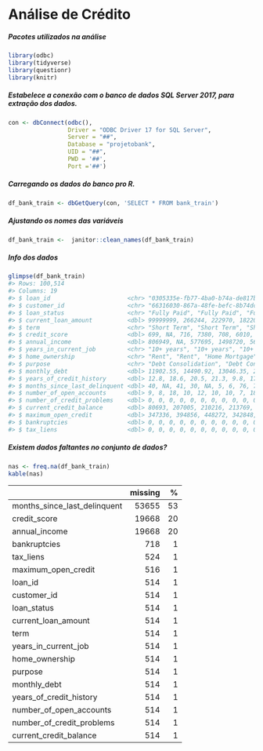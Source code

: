 
<!-- README.md is generated from README.Rmd. Please edit that file -->

# Análise de Crédito

<!-- badges: start -->
<!-- badges: end -->

##### Pacotes utilizados na análise

``` r
library(odbc)
library(tidyverse)
library(questionr)
library(knitr)
```

##### Estabelece a conexão com o banco de dados SQL Server 2017, para extração dos dados.

``` r
con <- dbConnect(odbc(),
                 Driver = "ODBC Driver 17 for SQL Server",
                 Server = "##",
                 Database = "projetobank",
                 UID = "##",
                 PWD = '##',
                 Port ='##')
```

##### Carregando os dados do banco pro R.

``` r
df_bank_train <- dbGetQuery(con, 'SELECT * FROM bank_train')
```

##### Ajustando os nomes das variáveis

``` r
df_bank_train <-  janitor::clean_names(df_bank_train)
```

##### Info dos dados

``` r
glimpse(df_bank_train)
#> Rows: 100,514
#> Columns: 19
#> $ loan_id                      <chr> "0305335e-fb77-4ba0-b74a-de817b2fe445", "~
#> $ customer_id                  <chr> "66316030-867a-48fe-befc-8b74dc359582", "~
#> $ loan_status                  <chr> "Fully Paid", "Fully Paid", "Fully Paid",~
#> $ current_loan_amount          <dbl> 99999999, 266244, 222970, 182204, 196526,~
#> $ term                         <chr> "Short Term", "Short Term", "Short Term",~
#> $ credit_score                 <dbl> 699, NA, 716, 7380, 708, 6010, NA, NA, 71~
#> $ annual_income                <dbl> 806949, NA, 577695, 1498720, 565725, 1974~
#> $ years_in_current_job         <chr> "10+ years", "10+ years", "10+ years", "3~
#> $ home_ownership               <chr> "Rent", "Rent", "Home Mortgage", "Rent", ~
#> $ purpose                      <chr> "Debt Consolidation", "Debt Consolidation~
#> $ monthly_debt                 <dbl> 11902.55, 14490.92, 13046.35, 20232.72, 9~
#> $ years_of_credit_history      <dbl> 12.8, 18.6, 20.5, 21.3, 9.8, 17.6, 9.5, 1~
#> $ months_since_last_delinquent <dbl> 40, NA, 41, 30, NA, 5, 6, 76, 7, 17, NA, ~
#> $ number_of_open_accounts      <dbl> 9, 8, 18, 10, 12, 10, 10, 7, 18, 6, 12, 1~
#> $ number_of_credit_problems    <dbl> 0, 0, 0, 0, 0, 0, 0, 0, 0, 0, 0, 0, 0, 1,~
#> $ current_credit_balance       <dbl> 80693, 207005, 210216, 213769, 113905, 21~
#> $ maximum_open_credit          <dbl> 347336, 394856, 448272, 342848, 181170, 2~
#> $ bankruptcies                 <dbl> 0, 0, 0, 0, 0, 0, 0, 0, 0, 0, 0, 0, 0, 1,~
#> $ tax_liens                    <dbl> 0, 0, 0, 0, 0, 0, 0, 0, 0, 0, 0, 0, 0, 0,~
```

##### Existem dados faltantes no conjunto de dados?

``` r
nas <- freq.na(df_bank_train)
kable(nas)
```

|                                 | missing |   % |
|:--------------------------------|--------:|----:|
| months\_since\_last\_delinquent |   53655 |  53 |
| credit\_score                   |   19668 |  20 |
| annual\_income                  |   19668 |  20 |
| bankruptcies                    |     718 |   1 |
| tax\_liens                      |     524 |   1 |
| maximum\_open\_credit           |     516 |   1 |
| loan\_id                        |     514 |   1 |
| customer\_id                    |     514 |   1 |
| loan\_status                    |     514 |   1 |
| current\_loan\_amount           |     514 |   1 |
| term                            |     514 |   1 |
| years\_in\_current\_job         |     514 |   1 |
| home\_ownership                 |     514 |   1 |
| purpose                         |     514 |   1 |
| monthly\_debt                   |     514 |   1 |
| years\_of\_credit\_history      |     514 |   1 |
| number\_of\_open\_accounts      |     514 |   1 |
| number\_of\_credit\_problems    |     514 |   1 |
| current\_credit\_balance        |     514 |   1 |
